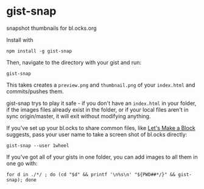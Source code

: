 # gist-snap

snapshot thumbnails for bl.ocks.org

Install with 

    npm install -g gist-snap

Then, navigate to the directory with your gist and run: 

    gist-snap

This takes creates a `preview.png` and `thumbnail.png` of your `index.html` and commits/pushes them. 

gist-snap trys to play it safe - if you don't have an `index.html` in your folder, if the images files already exist in the folder, or if your local files aren't in sync origin/master, it will exit without modifying anything. 

If you've set up your bl.ocks to share common files, like [Let's Make a Block](https://bost.ocks.org/mike/block/) suggests, pass your user name to take a screen shot of bl.ocks directly:  

    gist-snap --user 1wheel

If you've got all of your gists in one folder, you can add images to all them in one go with: 

    for d in ./*/ ; do (cd "$d" && printf '\n%s\n' "${PWD##*/}" && gist-snap); done

